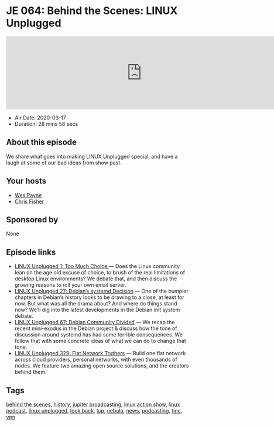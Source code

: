 # JE 064: Behind the Scenes: LINUX Unplugged

<iframe src="https://player.fireside.fm/v2/WTrMvATU+yRqBYnK7?theme=dark" width="740" height="200" frameborder="0" scrolling="no"></iframe>

* Air Date: 2020-03-17
* Duration: 28 mins 58 secs

## About this episode

We share what goes into making LINUX Unplugged special, and have a laugh at some of our bad ideas from show past.

## Your hosts
* [Wes Payne](https://extras.show/hosts/wes)
* [Chris Fisher](https://extras.show/hosts/chrislas)

## Sponsored by

None



## Episode links

  * [LINUX Unplugged 1: Too Much Choice ](https://linuxunplugged.com/1 "LINUX Unplugged 1: Too Much Choice ") — Does the Linux community lean on the age old excuse of choice, to brush of the real limitations of desktop Linux environments? We debate that, and then discuss the growing reasons to roll your own email server.
  * [LINUX Unplugged 27: Debian’s systemd Decision](https://linuxunplugged.com/27 "LINUX Unplugged 27: Debian’s systemd Decision") — One of the bumpier chapters in Debian’s history looks to be drawing to a close, at least for now. But what was all the drama about? And where do things stand now? We’ll dig into the latest developments in the Debian init system debate.
  * [LINUX Unplugged 67: Debian Community Divided](https://linuxunplugged.com/67 "LINUX Unplugged 67: Debian Community Divided") — We recap the recent mini-exodus in the Debian project & discuss how the tone of discussion around systemd has had some terrible consequences. We follow that with some concrete ideas of what we can do to change that tone.
  * [LINUX Unplugged 329: Flat Network Truthers](https://linuxunplugged.com/329 "LINUX Unplugged 329: Flat Network Truthers") — Build one flat network across cloud providers, personal networks, with even thousands of nodes. We feature two amazing open source solutions, and the creators behind them.



## Tags

[behind the scenes](https://extras.show/tags/behind%20the%20scenes), [history](https://extras.show/tags/history), [jupiter broadcasting](https://extras.show/tags/jupiter%20broadcasting), [linux action show](https://extras.show/tags/linux%20action%20show), [linux podcast](https://extras.show/tags/linux%20podcast), [linux unplugged](https://extras.show/tags/linux%20unplugged), [look back](https://extras.show/tags/look%20back), [lup](https://extras.show/tags/lup), [nebula](https://extras.show/tags/nebula), [news](https://extras.show/tags/news), [podcasting](https://extras.show/tags/podcasting), [tinc](https://extras.show/tags/tinc), [vpn](https://extras.show/tags/vpn)